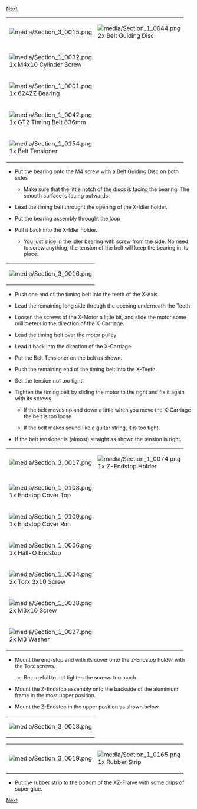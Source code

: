 [Next](https://github.com/open3dengineering/i3_Berlin/wiki/Section-3.4-Assembling-the-Extruder)

<table>
<colgroup>
<col width="50%" />
<col width="50%" />
</colgroup>
<tbody>
<tr class="odd">
<td align="left"><p><img src="media/Section_3_0015.png" alt="media/Section_3_0015.png" /></p></td>
<td align="left"><p><img src="media/Section_1_0044.png" alt="media/Section_1_0044.png" /><br />
 2x Belt Guiding Disc</p></td>
</tr>
<tr class="even">
<td align="left"><p><img src="media/Section_1_0032.png" alt="media/Section_1_0032.png" /><br />
 1x M4x10 Cylinder Screw</p></td>
</tr>
<tr class="odd">
<td align="left"><p><img src="media/Section_1_0001.png" alt="media/Section_1_0001.png" /><br />
 1x 624ZZ Bearing</p></td>
</tr>
<tr class="even">
<td align="left"><p><img src="media/Section_1_0042.png" alt="media/Section_1_0042.png" /><br />
 1x GT2 Timing Belt 836mm</p></td>
</tr>
<tr class="odd">
<td align="left"><p><img src="media/Section_1_0154.png" alt="media/Section_1_0154.png" /><br />
 1x Belt Tensioner</p></td>
</tr>
</tbody>
</table>

-   Put the bearing onto the M4 screw with a Belt Guiding Disc on both sides

    -   Make sure that the little notch of the discs is facing the bearing. The smooth surface is facing outwards.

-   Lead the timing belt throught the opening of the X-Idler holder.

-   Put the bearing assembly throught the loop

-   Pull it back into the X-Idler holder.

    -   You just slide in the idler bearing with screw from the side. No need to screw anything, the tension of the belt will keep the bearing in its place.

<table>
<colgroup>
<col width="100%" />
</colgroup>
<tbody>
<tr class="odd">
<td align="left"><p><img src="media/Section_3_0016.png" alt="media/Section_3_0016.png" /></p></td>
</tr>
</tbody>
</table>

-   Push one end of the timing belt into the teeth of the X-Axis

-   Lead the remaining long side through the opening underneath the Teeth.

-   Loosen the screws of the X-Motor a little bit, and slide the motor some millimeters in the direction of the X-Carriage.

-   Lead the timing belt over the motor pulley

-   Lead it back into the direction of the X-Carriage.

-   Put the Belt Tensioner on the belt as shown.

-   Push the remaining end of the timing belt into the X-Teeth.

-   Set the tension not too tight.

-   Tighten the timing belt by sliding the motor to the right and fix it again with its screws.

    -   If the belt moves up and down a little when you move the X-Carriage the belt is too loose

    -   If the belt makes sound like a guitar string, it is too tight.

-   If the belt tensioner is (almost) straight as shown the tension is right.

<table>
<colgroup>
<col width="50%" />
<col width="50%" />
</colgroup>
<tbody>
<tr class="odd">
<td align="left"><p><img src="media/Section_3_0017.png" alt="media/Section_3_0017.png" /></p></td>
<td align="left"><p><img src="media/Section_1_0074.png" alt="media/Section_1_0074.png" /><br />
 1x Z-Endstop Holder</p></td>
</tr>
<tr class="even">
<td align="left"><p><img src="media/Section_1_0108.png" alt="media/Section_1_0108.png" /><br />
 1x Endstop Cover Top</p></td>
</tr>
<tr class="odd">
<td align="left"><p><img src="media/Section_1_0109.png" alt="media/Section_1_0109.png" /><br />
 1x Endstop Cover Rim</p></td>
</tr>
<tr class="even">
<td align="left"><p><img src="media/Section_1_0006.png" alt="media/Section_1_0006.png" /><br />
 1x Hall-O Endstop</p></td>
</tr>
<tr class="odd">
<td align="left"><p><img src="media/Section_1_0034.png" alt="media/Section_1_0034.png" /><br />
 2x Torx 3x10 Screw</p></td>
</tr>
<tr class="even">
<td align="left"><p><img src="media/Section_1_0028.png" alt="media/Section_1_0028.png" /><br />
 2x M3x10 Screw</p></td>
</tr>
<tr class="odd">
<td align="left"><p><img src="media/Section_1_0027.png" alt="media/Section_1_0027.png" /><br />
 2x M3 Washer</p></td>
</tr>
</tbody>
</table>

-   Mount the end-stop and with its cover onto the Z-Endstop holder with the Torx screws.

    -   Be carefull to not tighten the screws too much.

-   Mount the Z-Endstop assembly onto the backside of the aluminium frame in the most upper position.

-   Mount the Z-Endstop in the upper position as shown below.

<table>
<colgroup>
<col width="100%" />
</colgroup>
<tbody>
<tr class="odd">
<td align="left"><p><img src="media/Section_3_0018.png" alt="media/Section_3_0018.png" /></p></td>
</tr>
</tbody>
</table>

<table>
<colgroup>
<col width="50%" />
<col width="50%" />
</colgroup>
<tbody>
<tr class="odd">
<td align="left"><p><img src="media/Section_3_0019.png" alt="media/Section_3_0019.png" /></p></td>
<td align="left"><p><img src="media/Section_1_0165.png" alt="media/Section_1_0165.png" /><br />
 1x Rubber Strip</p></td>
</tr>
</tbody>
</table>

-   Put the rubber strip to the bottom of the XZ-Frame with some drips of super glue.

[Next](https://github.com/open3dengineering/i3_Berlin/wiki/Section-3.4-Assembling-the-Extruder)
